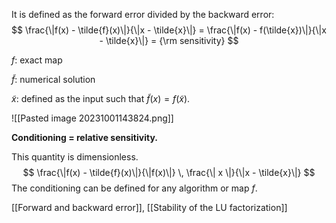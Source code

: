 It is defined as the forward error divided by the backward error:
$$
\frac{\|f(x) - \tilde{f}(x)\|}{\|x - \tilde{x}\|}
= \frac{\|f(x) - f(\tilde{x})\|}{\|x - \tilde{x}\|} = {\rm sensitivity}
$$

$f$: exact map

$\tilde{f}$: numerical solution

$\tilde{x}$: defined as the input such that $\tilde{f}(x) = f(\tilde{x})$.

![[Pasted image 20231001143824.png]]

**Conditioning = relative sensitivity.** 

This quantity is dimensionless.
$$
\frac{\|f(x) - \tilde{f}(x)\|}{\|f(x)\|} \,
\frac{\| x \|}{\|x - \tilde{x}\|}
$$
The conditioning can be defined for any algorithm or map $f$.

[[Forward and backward error]], [[Stability of the LU factorization]]